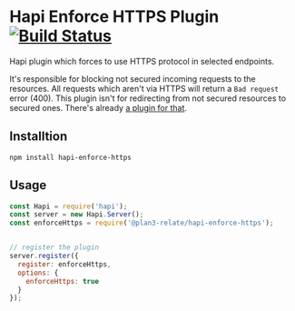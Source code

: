 # Hapi Enforce HTTPS Plugin [![Build Status](https://travis-ci.org/plan3/hapi-enforce-https.svg?branch=master)](https://travis-ci.org/plan3/hapi-enforce-https)

Hapi plugin which forces to use HTTPS protocol in selected endpoints.

It's responsible for blocking not secured incoming requests to the resources.
All requests which aren't via HTTPS will return a `Bad request` error (400).
This plugin isn't for redirecting from not secured resources to secured ones.
There's already [a plugin for that](https://www.npmjs.com/package/hapi-require-https).


## Installtion

`npm install hapi-enforce-https`


## Usage

```js
const Hapi = require('hapi');
const server = new Hapi.Server();
const enforceHttps = require('@plan3-relate/hapi-enforce-https');


// register the plugin 
server.register({
  register: enforceHttps,
  options: {
    enforceHttps: true
  }
});
```
